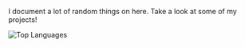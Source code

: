 I document a lot of random things on here. Take a look at some of my projects!

![Top Languages](https://github-readme-stats.vercel.app/api/top-langs/?username=aricher1&layout=compact&theme=radical)
